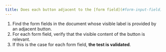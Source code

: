 ```yaml
---
title: Does each button adjacent to the [form field](#form-input-field) that provides a visible label allow you to know the exact function of the [form field](#input-field-de-form) with which it is associated?
---
```


1. Find the form fields in the document whose visible label is provided by an adjacent button.
2. For each form field, verify that the visible content of the button is relevant.
3. If this is the case for each form field, **the test is validated**.
